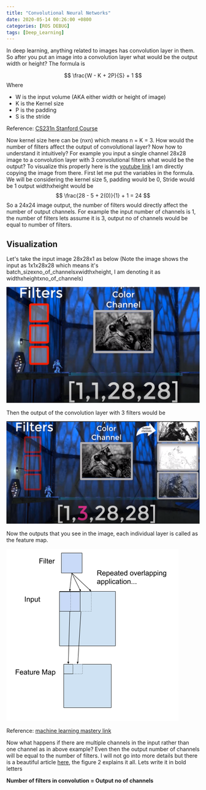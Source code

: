 ```yaml
---
title: "Convolutional Neural Networks"
date: 2020-05-14 00:26:00 +0800
categories: [ROS DEBUG]
tags: [Deep_Learning]
---
```

In deep learning, anything related to images has convolution layer in them. So after you put an image into a convolution layer what would be the output width or height? The formula is 

$$
\frac{W - K + 2P}{S} + 1
$$
Where

- W is the input volume (AKA either width or height of image)
- K is the Kernel size
- P is the padding
- S is the stride

Reference: [CS231n Stanford Course](https://cs231n.github.io/convolutional-networks/)

Now kernel size here can be (nxn) which means n = K = 3. How would the number of filters affect the output of convolutional layer? Now how to understand it intuitively? For example you input a single channel 28x28 image to a convolution layer with 3 convolutional filters what would be the output? To visualize this properly here is the [youtube link](https://youtu.be/k6ZF1TSniYk?t=296) I am directly copying the image from there. First let me put the variables in the formula. We will be considering the kernel size 5, padding would be 0, Stride would be 1 output widthxheight would be
$$
\frac{28 - 5 + 2(0)}{1} + 1 = 24
$$
So a 24x24 image output, the number of filters would directly affect the number of output channels. For example the input number of channels is 1, the number of filters lets assume it is 3, output no of channels would be equal to number of filters. 

## Visualization
Let's take the input image 28x28x1 as below (Note the image shows the input as 1x1x28x28 which means it's batch_sizexno_of_channelsxwidthxheight, I am denoting it as widthxheightxno_of_channels)

![input_image](assets/img/../../../assets/img/conv_nets/input_to_convolution.png)

Then the output of the convolution layer with 3 filters would be 

![output_image](assets/img/../../../assets/img/conv_nets/output_convolution.png)

Now the outputs that you see in the image, each individual layer is called as the feature map. 

![feature_map](assets/img/../../../assets/img/conv_nets/feature_map.png)

Reference: [machine learning mastery link](https://machinelearningmastery.com/convolutional-layers-for-deep-learning-neural-networks/)

Now what happens if there are multiple channels in the input rather than one channel as in above example? Even then the output number of channels will be equal to the number of filters. I will not go into more details but there is a beautiful article [here](https://blog.xrds.acm.org/2016/06/convolutional-neural-networks-cnns-illustrated-explanation/), the figure 2 explains it all. Lets write it in bold letters

**Number of filters in convolution = Output no of channels**








































 